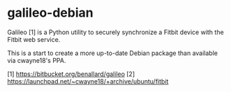 # galileo-debian

Galileo [1] is a Python utility to securely synchronize a Fitbit device with the Fitbit web service.

This is a start to create a more up-to-date Debian package than available via cwayne18's PPA.


[1] https://bitbucket.org/benallard/galileo
[2] https://launchpad.net/~cwayne18/+archive/ubuntu/fitbit

